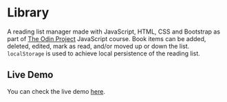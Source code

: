 # Library

A reading list manager made with JavaScript, HTML, CSS and Bootstrap as part of [The Odin Project](https://www.theodinproject.com/paths/full-stack-javascript/courses/javascript/lessons/library) JavaScript course. Book items can be added, deleted, edited, mark as read, and/or moved up or down the list. `localStorage` is used to achieve local persistence of the reading list.

## Live Demo

You can check the live demo [here](https://maxibide.github.io/my-web-development-journey/the-odin-project/javascript/library/).